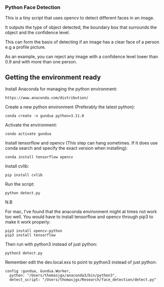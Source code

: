 ### Python Face Detection

This is a tiny script that uses opencv to detect different faces in an image.

It outputs the type of object detected, the boundary box that surrounds the object and the confidence level.

This can form the basis of detecting if an image has a clear face of a person e.g a profile picture.

As an example, you can reject any image with a confidence level lower than 0.9 and with more than one person.

## Getting the environment ready

Install Anaconda for managing the python environment:
```
https://www.anaconda.com/distribution/
```

Create a new python environment (Preferably the latest python):
```
conda create -n gundua python=3.11.0
```

Activate the environment:
```
condo activate gundua
```

Install tensorflow and opencv (This step can hang sometimes. If it does use conda search and specify the exact version when installing):
```
conda install tensorflow opencv
```

Install cvlib:
```
pip install cvlib
```

Run the script:
```
python detect.py
```

N.B

For mac, I've found that the anaconda environment might at times not work too well. You would have to install tensorflow and opencv through pip3 to make it work properly:

```
pip3 install opencv-python
pip3 install tensorflow
```

Then run with python3 instead of just python:

```
python3 detect.py
```

Remember edit the dev.local.exs to point to python3 instead of just python:
```
config :gundua, Gundua.Worker,
  python: "/Users/thomasjgx/anaconda3/bin/python3",
  detect_script: "/Users/thomasjgx/Research/face_detection/detect.py"
```
